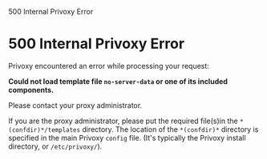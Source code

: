  500 Internal Privoxy Error

500 Internal Privoxy Error
==========

Privoxy encountered an error while processing your request:

**Could not load template file `no-server-data` or one of its included components.**

Please contact your proxy administrator.

If you are the proxy administrator, please put the required file(s)in the `*(confdir)*/templates` directory. The location of the `*(confdir)*` directory is specified in the main Privoxy `config` file. (It's typically the Privoxy install directory, or `/etc/privoxy/`).